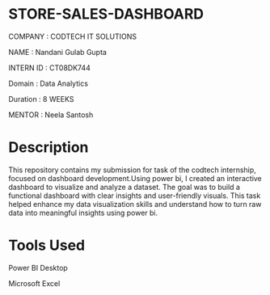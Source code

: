 # STORE-SALES-DASHBOARD
COMPANY : CODTECH IT SOLUTIONS

NAME : Nandani Gulab Gupta

INTERN ID : CT08DK744

Domain : Data Analytics

Duration : 8 WEEKS

MENTOR : Neela Santosh


# Description
This repository contains my submission for task of the codtech internship, focused on dashboard development.Using power bi, I created an interactive dashboard to visualize and analyze a dataset. The goal was to build a functional dashboard with clear insights and user-friendly visuals. This task helped enhance my data visualization skills and understand how to turn raw data into meaningful insights using power bi.


# Tools Used
Power BI Desktop

Microsoft Excel

